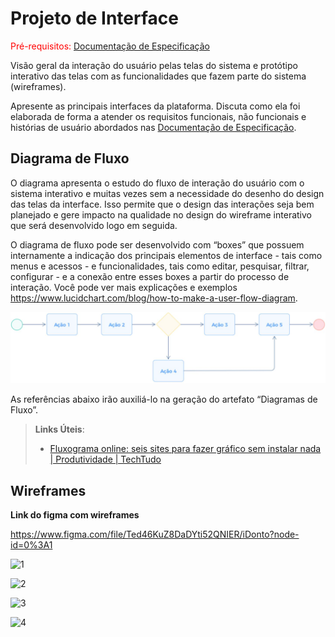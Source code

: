 
# Projeto de Interface

<span style="color:red">Pré-requisitos: <a href="2-Especificação do Projeto.md"> Documentação de Especificação</a></span>

Visão geral da interação do usuário pelas telas do sistema e protótipo interativo das telas com as funcionalidades que fazem parte do sistema (wireframes).

 Apresente as principais interfaces da plataforma. Discuta como ela foi elaborada de forma a atender os requisitos funcionais, não funcionais e histórias de usuário abordados nas <a href="2-Especificação do Projeto.md"> Documentação de Especificação</a>.

## Diagrama de Fluxo

O diagrama apresenta o estudo do fluxo de interação do usuário com o sistema interativo e  muitas vezes sem a necessidade do desenho do design das telas da interface. Isso permite que o design das interações seja bem planejado e gere impacto na qualidade no design do wireframe interativo que será desenvolvido logo em seguida.

O diagrama de fluxo pode ser desenvolvido com “boxes” que possuem internamente a indicação dos principais elementos de interface - tais como menus e acessos - e funcionalidades, tais como editar, pesquisar, filtrar, configurar - e a conexão entre esses boxes a partir do processo de interação. Você pode ver mais explicações e exemplos https://www.lucidchart.com/blog/how-to-make-a-user-flow-diagram.

![Exemplo de Diagrama de Fluxo](img/diagramafluxo2.jpg)

As referências abaixo irão auxiliá-lo na geração do artefato “Diagramas de Fluxo”.

> **Links Úteis**:
> - [Fluxograma online: seis sites para fazer gráfico sem instalar nada | Produtividade | TechTudo](https://www.techtudo.com.br/listas/2019/03/fluxograma-online-seis-sites-para-fazer-grafico-sem-instalar-nada.ghtml)

## Wireframes

**Link do figma com wireframes**

https://www.figma.com/file/Ted46KuZ8DaDYti52QNIER/iDonto?node-id=0%3A1

![1](https://user-images.githubusercontent.com/62525275/194790625-4579aec2-62c9-4a91-b18e-2e5a749d5a80.png)

![2](https://user-images.githubusercontent.com/62525275/194790642-b45de815-d594-457a-ac49-8eb1df5514d5.png)

![3](https://user-images.githubusercontent.com/62525275/194790643-113644ab-3a58-40ad-b609-c0bc7a1b23b7.png)

![4](https://user-images.githubusercontent.com/62525275/194790641-9d594eb2-e884-47de-a5d2-02fb9e2e3861.png)

